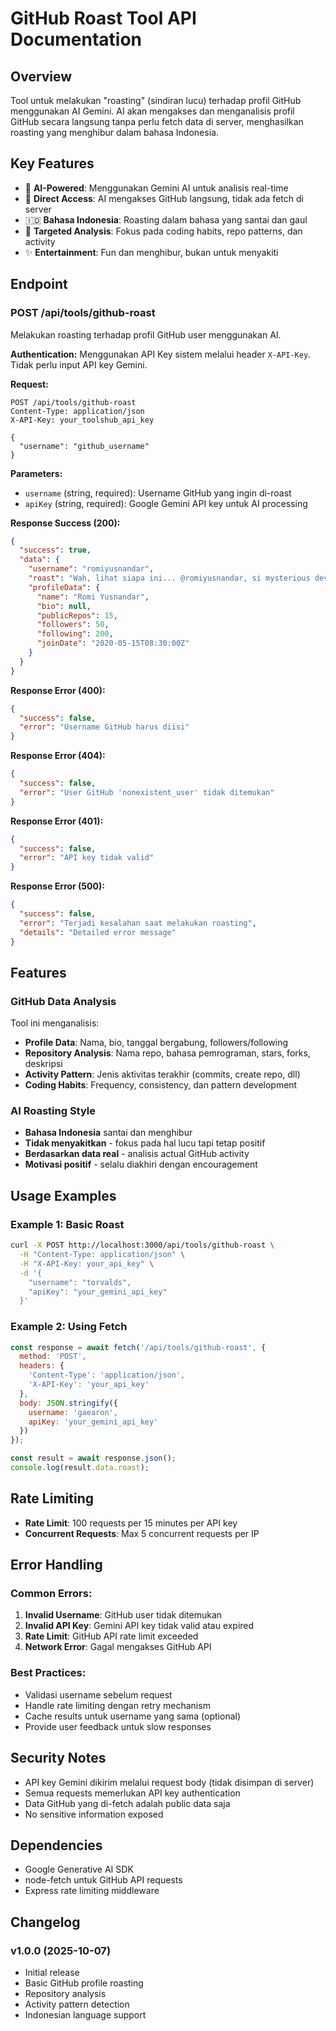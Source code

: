 # GitHub Roast Tool API Documentation

## Overview
Tool untuk melakukan "roasting" (sindiran lucu) terhadap profil GitHub menggunakan AI Gemini. AI akan mengakses dan menganalisis profil GitHub secara langsung tanpa perlu fetch data di server, menghasilkan roasting yang menghibur dalam bahasa Indonesia.

## Key Features
- 🤖 **AI-Powered**: Menggunakan Gemini AI untuk analisis real-time
- 🔗 **Direct Access**: AI mengakses GitHub langsung, tidak ada fetch di server
- 🇮🇩 **Bahasa Indonesia**: Roasting dalam bahasa yang santai dan gaul
- 🎯 **Targeted Analysis**: Fokus pada coding habits, repo patterns, dan activity
- ✨ **Entertainment**: Fun dan menghibur, bukan untuk menyakiti

## Endpoint

### POST /api/tools/github-roast

Melakukan roasting terhadap profil GitHub user menggunakan AI.

**Authentication:** Menggunakan API Key sistem melalui header `X-API-Key`. Tidak perlu input API key Gemini.

**Request:**
```http
POST /api/tools/github-roast
Content-Type: application/json
X-API-Key: your_toolshub_api_key

{
  "username": "github_username"
}
```

**Parameters:**
- `username` (string, required): Username GitHub yang ingin di-roast
- `apiKey` (string, required): Google Gemini API key untuk AI processing

**Response Success (200):**
```json
{
  "success": true,
  "data": {
    "username": "romiyusnandar",
    "roast": "Wah, lihat siapa ini... @romiyusnandar, si mysterious developer yang terlalu cool untuk nulis bio! 🕵️ Sudah join GitHub dari 2020 tapi cuma punya 15 repos public - produktivitas level santai ya bang? 😄\n\nDilihat dari repository-nya, kayaknya lagi seneng banget sama JavaScript dan Python nih. Ada repo 'my-awesome-project' dengan 0 stars - well, awesome is relative ya! 🌟 Tapi yang bikin ketawa, ada repo 'hello-world' yang last update-nya 2 tahun lalu. Classic move! 👨‍💻\n\nFollowers 50, following 200 - rasio social media vibes banget! Kayak lagi hunting mutual atau gimana? 😂 Recent activity-nya mostly PushEvent sama CreateEvent, berarti masih rajin coding lah ya. Lumayan!\n\nTapi jokes aside, keep coding dan tetap semangat explore teknologi baru! Every great developer started with 'hello-world' kok! 🚀💪",
    "profileData": {
      "name": "Romi Yusnandar",
      "bio": null,
      "publicRepos": 15,
      "followers": 50,
      "following": 200,
      "joinDate": "2020-05-15T08:30:00Z"
    }
  }
}
```

**Response Error (400):**
```json
{
  "success": false,
  "error": "Username GitHub harus diisi"
}
```

**Response Error (404):**
```json
{
  "success": false,
  "error": "User GitHub 'nonexistent_user' tidak ditemukan"
}
```

**Response Error (401):**
```json
{
  "success": false,
  "error": "API key tidak valid"
}
```

**Response Error (500):**
```json
{
  "success": false,
  "error": "Terjadi kesalahan saat melakukan roasting",
  "details": "Detailed error message"
}
```

## Features

### GitHub Data Analysis
Tool ini menganalisis:
- **Profile Data**: Nama, bio, tanggal bergabung, followers/following
- **Repository Analysis**: Nama repo, bahasa pemrograman, stars, forks, deskripsi
- **Activity Pattern**: Jenis aktivitas terakhir (commits, create repo, dll)
- **Coding Habits**: Frequency, consistency, dan pattern development

### AI Roasting Style
- **Bahasa Indonesia** santai dan menghibur
- **Tidak menyakitkan** - fokus pada hal lucu tapi tetap positif
- **Berdasarkan data real** - analisis actual GitHub activity
- **Motivasi positif** - selalu diakhiri dengan encouragement

## Usage Examples

### Example 1: Basic Roast
```bash
curl -X POST http://localhost:3000/api/tools/github-roast \
  -H "Content-Type: application/json" \
  -H "X-API-Key: your_api_key" \
  -d '{
    "username": "torvalds",
    "apiKey": "your_gemini_api_key"
  }'
```

### Example 2: Using Fetch
```javascript
const response = await fetch('/api/tools/github-roast', {
  method: 'POST',
  headers: {
    'Content-Type': 'application/json',
    'X-API-Key': 'your_api_key'
  },
  body: JSON.stringify({
    username: 'gaearon',
    apiKey: 'your_gemini_api_key'
  })
});

const result = await response.json();
console.log(result.data.roast);
```

## Rate Limiting
- **Rate Limit**: 100 requests per 15 minutes per API key
- **Concurrent Requests**: Max 5 concurrent requests per IP

## Error Handling

### Common Errors:
1. **Invalid Username**: GitHub user tidak ditemukan
2. **Invalid API Key**: Gemini API key tidak valid atau expired
3. **Rate Limit**: GitHub API rate limit exceeded
4. **Network Error**: Gagal mengakses GitHub API

### Best Practices:
- Validasi username sebelum request
- Handle rate limiting dengan retry mechanism
- Cache results untuk username yang sama (optional)
- Provide user feedback untuk slow responses

## Security Notes
- API key Gemini dikirim melalui request body (tidak disimpan di server)
- Semua requests memerlukan API key authentication
- Data GitHub yang di-fetch adalah public data saja
- No sensitive information exposed

## Dependencies
- Google Generative AI SDK
- node-fetch untuk GitHub API requests
- Express rate limiting middleware

## Changelog

### v1.0.0 (2025-10-07)
- Initial release
- Basic GitHub profile roasting
- Repository analysis
- Activity pattern detection
- Indonesian language support